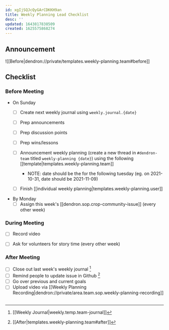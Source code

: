 ```yaml
---
id: xgIjSQJcQyGArCDKKH9an
title: Weekly Planning Lead Checklist
desc: ''
updated: 1643817838509
created: 1625575868274
---
```


## Announcement

![[Before|dendron://private/templates.weekly-planning.team#before]]

## Checklist

### Before Meeting

- On Sunday
  - [ ] Create next weekly journal using `weekly.journal.{date}` 
  - [ ] Prep announcements
  - [ ] Prep discussion points
  - [ ] Prep wins/lessons
  - [ ] Announcement weekly planning (create a new thread in `#dendron-team` titled `weekly-planning {date}`) using the following [[template|templates.weekly-planning.team]]
      - NOTE: date should be the for the following tuesday (eg. on 2021-10-31, date should be 2021-11-09)

  - [ ] Finish [[individual weekly planning|templates.weekly-planning.user]]

- By Monday
  - [ ] Assign this week's [[dendron.sop.crop-community-issue]] (every other week)

### During Meeting
- [ ] Record video
- [ ] Ask for volunteers for story time (every other week)


### After Meeting

- [ ] Close out last week's weekly journal [^1]
- [ ] Remind people to update issue in Github [^2] 
- [ ] Go over previous and current goals 
- [ ] Upload video via [[Weekly Planning Recording|dendron://private/area.team.sop.weekly-planning-recording]]
##

[^1]: [[Weekly Journal|weekly.temp.team-journal]] 
[^2]: [[After|templates.weekly-planning.team#after]]
[^meet-gdoc]: [meet gdoc](https://docs.google.com/document/d/1GEZfMMHLmz5AIvGoZrjM24TL7r_XjlmuerjEa2L9Pmo/edit#)
